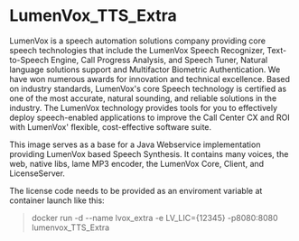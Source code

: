 # LumenVox_TTS_Extra

LumenVox is a speech automation solutions company providing core speech technologies that include the LumenVox Speech Recognizer, Text-to-Speech Engine, Call Progress Analysis, and Speech Tuner, Natural language solutions support and Multifactor Biometric Authentication. We have won numerous awards for innovation and technical excellence. Based on industry standards, LumenVox's core Speech technology is certified as one of the most accurate, natural sounding, and reliable solutions in the industry. The LumenVox technology provides tools for you to effectively deploy speech-enabled applications to improve the Call Center CX and ROI with LumenVox' flexible, cost-effective software suite.

This image serves as a base for a Java Webservice implementation providing LumenVox based Speech Synthesis. It contains many voices, the web, native libs, lame MP3 encoder, the LumenVox Core, Client, and LicenseServer.

The license code needs to be provided as an enviroment variable at container launch like this:

>docker run -d --name lvox_extra -e LV_LIC={12345} -p8080:8080 lumenvox_TTS_Extra



